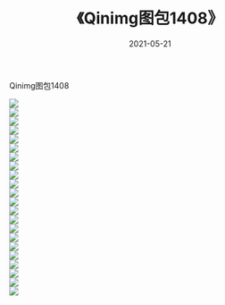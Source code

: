 ﻿---
layout: post
title:  《Qinimg图包1408》
date:   2021-05-21
img: http://imgx.orgx.ga/Qinimg图包/Qinimg图包1408/000.jpg
categories: [美女, 清纯, 唯美]
---

Qinimg图包1408

 ![](http://imgx.orgx.ga/Qinimg图包/Qinimg图包1408/001.jpg) <br>![](http://imgx.orgx.ga/Qinimg图包/Qinimg图包1408/002.jpg) <br>![](http://imgx.orgx.ga/Qinimg图包/Qinimg图包1408/003.jpg) <br>![](http://imgx.orgx.ga/Qinimg图包/Qinimg图包1408/004.jpg) <br>![](http://imgx.orgx.ga/Qinimg图包/Qinimg图包1408/005.jpg) <br>![](http://imgx.orgx.ga/Qinimg图包/Qinimg图包1408/006.jpg) <br>![](http://imgx.orgx.ga/Qinimg图包/Qinimg图包1408/007.jpg) <br>![](http://imgx.orgx.ga/Qinimg图包/Qinimg图包1408/008.jpg) <br>![](http://imgx.orgx.ga/Qinimg图包/Qinimg图包1408/009.jpg) <br>![](http://imgx.orgx.ga/Qinimg图包/Qinimg图包1408/010.jpg) <br>![](http://imgx.orgx.ga/Qinimg图包/Qinimg图包1408/011.jpg) <br>![](http://imgx.orgx.ga/Qinimg图包/Qinimg图包1408/012.jpg) <br>![](http://imgx.orgx.ga/Qinimg图包/Qinimg图包1408/013.jpg) <br>![](http://imgx.orgx.ga/Qinimg图包/Qinimg图包1408/014.jpg) <br>![](http://imgx.orgx.ga/Qinimg图包/Qinimg图包1408/015.jpg) <br>![](http://imgx.orgx.ga/Qinimg图包/Qinimg图包1408/016.jpg) <br>![](http://imgx.orgx.ga/Qinimg图包/Qinimg图包1408/017.jpg) <br>![](http://imgx.orgx.ga/Qinimg图包/Qinimg图包1408/018.jpg) <br>![](http://imgx.orgx.ga/Qinimg图包/Qinimg图包1408/019.jpg) <br>![](http://imgx.orgx.ga/Qinimg图包/Qinimg图包1408/020.jpg) <br>![](http://imgx.orgx.ga/Qinimg图包/Qinimg图包1408/021.jpg) <br>![](http://imgx.orgx.ga/Qinimg图包/Qinimg图包1408/022.jpg) <br>